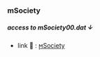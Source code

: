 ### mSociety

##### access to mSociety00.dat ↓

  - link 🔗 : [ϻSociety](http://pmo2bva2xhlxydq7zfswb6v4x4e32p3mj446tblj3hfi2rygh3lraqyd.onion/anonymous/mSociety) 

